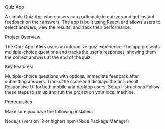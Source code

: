 Quiz App

A simple Quiz App where users can participate in quizzes and get instant feedback on their answers. The app is built using React, and allows users to select answers, view the results, and track their performance.

Project Overview

The Quiz App offers users an interactive quiz experience. The app presents multiple-choice questions and tracks the user's responses, showing them the correct answers at the end of the quiz.

Key Features:

Multiple-choice questions with options.
Immediate feedback after submitting answers.
Tracks the score and displays the final result.
Responsive UI for both mobile and desktop users.
Setup Instructions
Follow these steps to set up and run the project on your local machine.

Prerequisites

Make sure you have the following installed:

Node.js (version 12 or higher)
npm (Node Package Manager)
